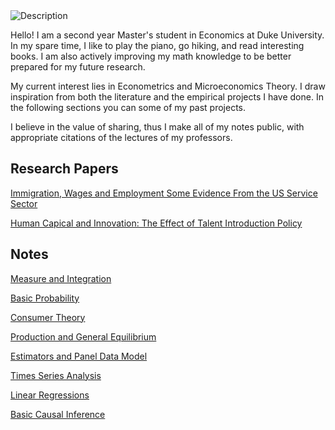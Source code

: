<img src="image/photo.jpg" alt="Description" class="img-fluid mx-auto d-block">

Hello! I am a second year Master's student in Economics at Duke University. In my spare time, I like to play the piano, go hiking, and read interesting books. I am also actively improving my math knowledge to be better prepared for my future research.

My current interest lies in Econometrics and Microeconomics Theory. I draw inspiration from both the literature and the empirical projects I have done. In the following sections you can some of my past projects.

I believe in the value of sharing, thus I make all of my notes public, with appropriate citations of the lectures of my professors.


## Research Papers
[Immigration, Wages and Employment Some Evidence From the US Service Sector](https:\\BillRZhao.github.io/papers/writing-sample-thesis.pdf) 

[Human Capical and Innovation: The Effect of Talent Introduction Policy](https:\\BillRZhao.github.io/papers/graduation_thesis.pdf) 


## Notes
[Measure and Integration](https:\\BillRZhao.github.io/notes/MATH631.pdf) 

[Basic Probability](https:\\BillRZhao.github.io/notes/MATH740.pdf)

[Consumer Theory](https:\\BillRZhao.github.io/notes/Consumer%20Theory.pdf)

[Production and General Equilibrium](https:\\BillRZhao.github.io/notes/Production%20and%20General%20Equilibrium.pdf)

[Estimators and Panel Data Model](https:\\BillRZhao.github.io/notes/Estimators%20and%20Panel%20Data%20Model.pdf)

[Times Series Analysis](https:\\BillRZhao.github.io/notes/Time%20Series%20Analysis.pdf)

[Linear Regressions](https:\\BillRZhao.github.io/notes/Linear%20Regressions.pdf)

[Basic Causal Inference](https:\\BillRZhao.github.io/notes/Basic%20Causal%20Inference.pdf)
